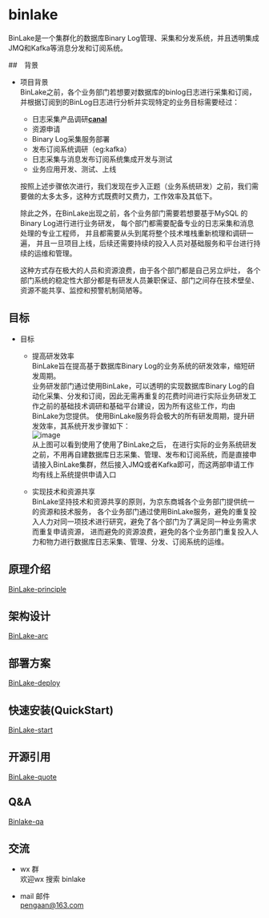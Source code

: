 # binlake 

BinLake是一个集群化的数据库Binary Log管理、采集和分发系统，并且透明集成JMQ和Kafka等消息分发和订阅系统。

##　背景

* 项目背景  
    BinLake之前，各个业务部门若想要对数据库的binlog日志进行采集和订阅，并根据订阅到的BinLog日志进行分析并实现特定的业务目标需要经过：
    
    * 日志采集产品调研[**canal**](https://github.com/alibaba/canal)
    * 资源申请
    * Binary Log采集服务部署
    * 发布订阅系统调研（eg:kafka）
    * 日志采集与消息发布订阅系统集成开发与测试
    * 业务应用开发、测试、上线  

    按照上述步骤依次进行，我们发现在步入正题（业务系统研发）之前，我们需要做的太多太多，这种方式既费时又费力，工作效率及其低下。  
    
    除此之外，在BinLake出现之前，各个业务部门需要若想要基于MySQL 的Binary Log进行进行业务研发， 每个部门都需要配备专业的日志采集和消息处理的专业工程师，
    并且都需要从头到尾将整个技术堆栈重新梳理和调研一遍， 并且一旦项目上线，后续还需要持续的投入人员对基础服务和平台进行持续的运维和管理。    
    
    这种方式存在极大的人员和资源浪费，由于各个部门都是自己另立炉灶， 各个部门系统的稳定性大部分都是有研发人员兼职保证、部门之间存在技术壁垒、资源不能共享、监控和预警机制简陋等。

## 目标  
* 目标    
    * 提高研发效率  
        BinLake旨在提高基于数据库Binary Log的业务系统的研发效率，缩短研发周期。  
        业务研发部门通过使用BinLake，可以透明的实现数据库Binary Log的自动化采集、分发和订阅，因此无需再重复的花费时间进行实际业务研发工作之前的基础技术调研和基础平台建设，因为所有这些工作，均由BinLake为您提供。
        使用BinLake服务将会极大的所有研发周期，提升研发效率，其系统开发步骤如下：    
        ![image](./doc/app-procedure.png)    
        从上图可以看到使用了使用了BinLake之后， 在进行实际的业务系统研发之前，不用再自建数据库日志采集、管理、发布和订阅系统，而是直接申请接入BinLake集群，然后接入JMQ或者Kafka即可，而这两部申请工作均有线上系统提供申请入口
        
    * 实现技术和资源共享  
        BinLake坚持技术和资源共享的原则，为京东商城各个业务部门提供统一的资源和技术服务，
        各个业务部门通过使用BinLake服务，避免的重复投入人力对同一项技术进行研究，避免了各个部门为了满足同一种业务需求而重复申请资源，
        进而避免的资源浪费，避免的各个业务部门重复投入人力和物力进行数据库日志采集、管理、分发、订阅系统的运维。

## 原理介绍  
[BinLake-principle](./doc/binlake-principle.md)  

## 架构设计  
[BinLake-arc](./doc/binlake-arc.md)  

## 部署方案   
[BinLake-deploy](./doc/binlake-deploy.md)  

## 快速安装(QuickStart)  
[BinLake-start](./doc/binlake-demo.md)  

## 开源引用  
[BinLake-quote](./doc/binlake-quote.md)

## Q&A 
[Binlake-qa](./doc/binlake-qa.md)  


## 交流 

* wx 群   
    欢迎wx 搜索 binlake 

* mail 邮件  
    pengaan@163.com  

